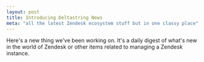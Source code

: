 ```yaml
---
layout: post
title: Introducing Deltastring News
meta: "all the latest Zendesk ecosystem stuff but in one classy place"
---
```


Here's a new thing we've been working on. It's a daily digest of what's new in the world of Zendesk or other items related to managing a Zendesk instance.